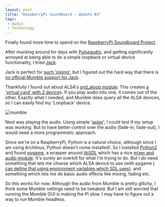 ```yaml
---
layout: post
title: "RaspberryPi Soundboard – Update #3"
tags:
 - Audio
 - Technology
---
```


Finally found more time to spend on the [RaspberryPi Soundboard Project][0].

After mucking around for days with [Pulseaudio][1], and getting significantly annoyed at being able to do a simple loopback or virtual device functionality, I tried [Jack][2].

Jack is perfect for [such 'piping'][3], but I figured out the hard way that there is [no official Mumble support for Jack][4].

Thankfully I found out about ALSA's [snd\_aloop module][5]. This creates [a 'virtual card' with 2 device][6]s. If you play audio into one, it comes out of the other. Exactly what I needed, and Mumble does query all the ALSA devices, so I can easily find my 'Loopback' device.

![mumble](../images/2014/04/IMG_20140413_220131.jpg)

Next was playing the audio. Using simple '[aplay][7]', I could test if my setup was working. But to have better control over the audio (fade-in, fade-out), I would need a more programmatic approach.

Since we're on a RaspberryPi, Python is a natural choice, although since I am using Archlinux, Python doesn't come installed!. So I installed [Python2][8] and found [pygame][9], a wrapper around [libSDL][10] which has a nice [mixer and audio module][11]. It's surely an overkill for what I'm trying to do. But I do need something that lets me choose which ALSA device to use (with pygame [I can define that using environment variables which SDL uses][12]), and something which lets me do basic audio effects like mixing, fading etc.

So this works for now. Although the audio from Mumble is pretty glitchy, I think some Mumble settings need to be tweaked. But I am still worried that running the Mumble GUI is making the Pi slow. I may have to figure out a way to run Mumble headless.


[0]: http://wp.me/pJdWn-Zj
[1]: http://pulseaudio.org/wiki/
[2]: http://jackaudio.org/documentation
[3]: http://qjackctl.sourceforge.net/qjackctl-ss1.html
[4]: http://sourceforge.net/p/mumble/patches/324/
[5]: http://www.alsa-project.org/main/index.php/Matrix:Module-aloop
[6]: http://plasmasturm.org/log/soundserverhack/
[7]: http://alsa.opensrc.org/Aplay
[8]: http://archlinuxarm.org/packages
[9]: http://www.pygame.org/news.html
[10]: http://www.libsdl.org/
[11]: http://www.pygame.org/docs/ref/mixer.html
[12]: http://www.libsdl.org/release/SDL-1.2.15/docs/html/sdlenvvars.html
